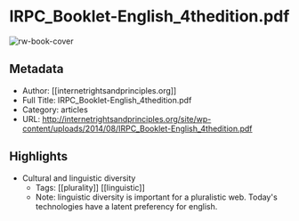 # IRPC_Booklet-English_4thedition.pdf

![rw-book-cover](https://readwise-assets.s3.amazonaws.com/static/images/article1.be68295a7e40.png)

## Metadata
- Author: [[internetrightsandprinciples.org]]
- Full Title: IRPC_Booklet-English_4thedition.pdf
- Category: articles
- URL: http://internetrightsandprinciples.org/site/wp-content/uploads/2014/08/IRPC_Booklet-English_4thedition.pdf

## Highlights
- Cultural and linguistic diversity
    - Tags: [[plurality]] [[linguistic]] 
    - Note: linguistic diversity is important for a pluralistic web. Today's technologies have a latent preferency for english.
